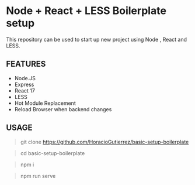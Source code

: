 # Node + React + LESS Boilerplate setup

This repository can be used to start up new project using Node , React and LESS.

## FEATURES

* Node.JS
* Express
* React 17
* LESS
* Hot Module Replacement
* Reload Browser when backend changes

## USAGE

> git clone https://github.com/HoracioGutierrez/basic-setup-boilerplate    

> cd basic-setup-boilerplate    

> npm i    

> npm run serve    
